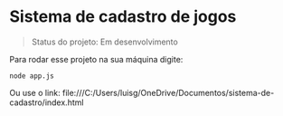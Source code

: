 <h1>Sistema de cadastro de jogos</h1>

> Status do projeto: Em desenvolvimento

Para rodar esse projeto na sua máquina digite:

```
node app.js
```
Ou use o link: file:///C:/Users/luisg/OneDrive/Documentos/sistema-de-cadastro/index.html
